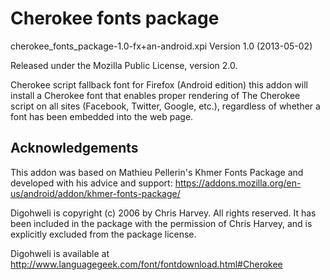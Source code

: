 Cherokee fonts package
=====================

cherokee\_fonts\_package-1.0-fx+an-android.xpi
Version 1.0 (2013-05-02)

Released under the Mozilla Public License, version 2.0.

Cherokee script fallback font for Firefox (Android edition) this addon 
will install a Cherokee font that enables proper rendering of 
The Cherokee script on all sites (Facebook, Twitter, Google, etc.), 
regardless of whether a font has been embedded into the web page.

Acknowledgements
----------------

This addon was based on Mathieu Pellerin's Khmer Fonts Package and developed with his advice 
and support: https://addons.mozilla.org/en-us/android/addon/khmer-fonts-package/

Digohweli is copyright (c) 2006 by Chris Harvey. All rights reserved.
It has been included in the package with the permission of Chris Harvey, 
and is explicitly excluded from the package license.

Digohweli is available at http://www.languagegeek.com/font/fontdownload.html#Cherokee

